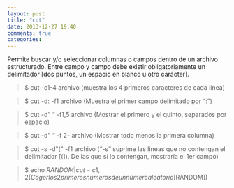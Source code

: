 ```yaml
---
layout: post
title: "cut"
date: 2013-12-27 19:40
comments: true
categories: 
---
```

Permite buscar y/o seleccionar columnas o campos dentro de un archivo estructurado. Entre campo y campo debe existir obligatoriamente un delimitador [dos puntos, un espacio en blanco u otro carácter].

>$ cut -c1-4 archivo  (muestra los 4 primeros caracteres de cada linea)

>$ cut -d: -f1 archivo  (Muestra el primer campo delimitado por “:”)

>$ cut -d” “ -f1,5 archivo  (Mostrar el primero y el quinto, separados por espacio)

>$ cut -d” “ -f 2- archivo (Mostrar todo menos la primera columna)

>$ cut -s -d"(" -f1 archivo (“-s” suprime las lineas que no contengan el delimitador [(]). De las que sí lo contengan, mostraría el 1er campo)

>$ echo $RANDOM | cut -c1,2 (Coger los 2 primeros números de un número aleatorio [$RANDOM])

